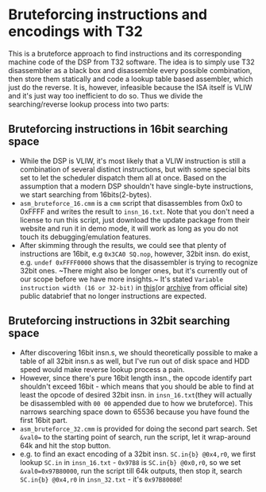 # Bruteforcing instructions and encodings with T32

This is a bruteforce approach to find instructions and its corresponding machine code of the DSP from T32 software. The idea is to simply use T32 disassembler as a black box and disassemble every possible combination, then store them statically and code a lookup table based assembler, which just do the reverse. It is, however, infeasible because the ISA itself is VLIW and it's just way too inefficient to do so. Thus we divide the searching/reverse lookup process into two parts:

## Bruteforcing instructions in 16bit searching space
 - While the DSP is VLIW, it's most likely that a VLIW instruction is still a combination of several distinct instructions, but with some special bits set to let the scheduler dispatch them all at once. Based on the assumption that a modern DSP shouldn't have single-byte instructions, we start searching from 16bits(2-bytes).
 - `asm_bruteforce_16.cmm` is a `cmm` script that disassembles from 0x0 to 0xFFFF and writes the result to `insn_16.txt`. Note that you don't need a license to run this script, just download the update package from their website and run it in demo mode, it will work as long as you do not touch its debugging/emulation features.
 - After skimming through the results, we could see that plenty of instructions are 16bit, e.g `0x3CA0 SQ.nop`, however, 32bit insn. do exist, e.g. `undef 0xFFFF0000` shows that the disassembler is trying to recognize 32bit ones. ~There might also be longer ones, but it's currently out of our scope before we have more insights.~ It's stated `Variable instruction width (16 or 32-bit)` in [this](http://roverbooksteel.narod.ru/tech/ceva/ceva-x1622_datasheet.pdf)(or [archive](http://web.archive.org/web/20101026010858/http://www.ceva-dsp.com/products/cores/pdf/ceva-x1622_datasheet.pdf) from official site) public databrief that no longer instructions are expected.
 
## Bruteforcing instructions in 32bit searching space
 - After discovering 16bit insn.s, we should theoretically possible to make a table of all 32bit insn.s as well, but I've run out of disk space and HDD speed would make reverse lookup process a pain.
 - However, since there's pure 16bit length insn., the opcode identify part shouldn't exceed 16bit - which means that you should be able to find at least the opcode of desired 32bit insn. in `insn_16.txt`(they will actually be disassembled with `00 00` appended due to how we bruteforce). This narrows searching space down to 65536 because you have found the first 16bit part.
 - `asm_bruteforce_32.cmm` is provided for doing the second part search. Set `&val0=` to the starting point of search, run the script, let it wrap-around 64k and hit the stop button. 
 - e.g. to find an exact encoding of a 32bit insn. `SC.in{b} @0x4,r0`, we first lookup `SC.in` in `insn_16.txt` - `0x97B8` is `SC.in{b} @0x0,r0`, so we set `&val0=0x97B80000`, run the script till 64k outputs, then stop it, search `SC.in{b} @0x4,r0` in `insn_32.txt` - it's `0x97B80080`!
